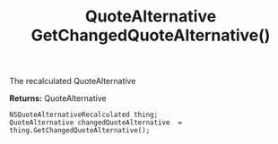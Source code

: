﻿---
uid: crmscript_ref_NSQuoteAlternativeRecalculated_GetChangedQuoteAlternative
title: QuoteAlternative GetChangedQuoteAlternative()
intellisense: NSQuoteAlternativeRecalculated.GetChangedQuoteAlternative
keywords: NSQuoteAlternativeRecalculated, GetChangedQuoteAlternative
so.topic: reference
---

The recalculated QuoteAlternative

**Returns:** QuoteAlternative


```crmscript
NSQuoteAlternativeRecalculated thing;
QuoteAlternative changedQuoteAlternative  = thing.GetChangedQuoteAlternative();
```


